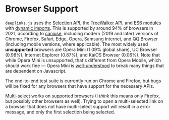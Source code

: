 # Browser Support

`deeplinks.js` uses the [Selection API](https://caniuse.com/selection-api), the [TreeWalker API](https://caniuse.com/mdn-api_treewalker), and [ES6 modules](https://caniuse.com/es6-module) with [dynamic imports](https://caniuse.com/es6-module-dynamic-import). This is supported by around 94% of browsers in 2021, according to [caniuse](https://caniuse.com/), including modern (2019 and later) versions of Chrome, Firefox, Safari, Edge, Opera, Samsung Internet, and QQ Browser (including mobile versions, where applicable). The most widely used **unsupported** browsers are Opera Mini (1.09% global share), UC Browser (0.98%), Internet Explorer (0.87%), and KaiOS Browser (0.06%). Note that while Opera Mini is unsupported, that's different from Opera Mobile, which should work fine — Opera Mini is [well-understood](https://dev.opera.com/articles/opera-mini-and-javascript/) to break many things that are dependent on Javascript.

The end-to-end test suite is currently run on Chrome and Firefox, but bugs will be fixed for any browsers that have support for the necessary APIs.

[Multi-select](https://developer.mozilla.org/en-US/docs/Web/API/Selection/rangeCount) works on supported browsers (I *think* this means only Firefox, but possibly other browsers as well). Trying to open a multi-selected link on a browser that does not have multi-select support will result in a error message, and only the first selection being selected.

